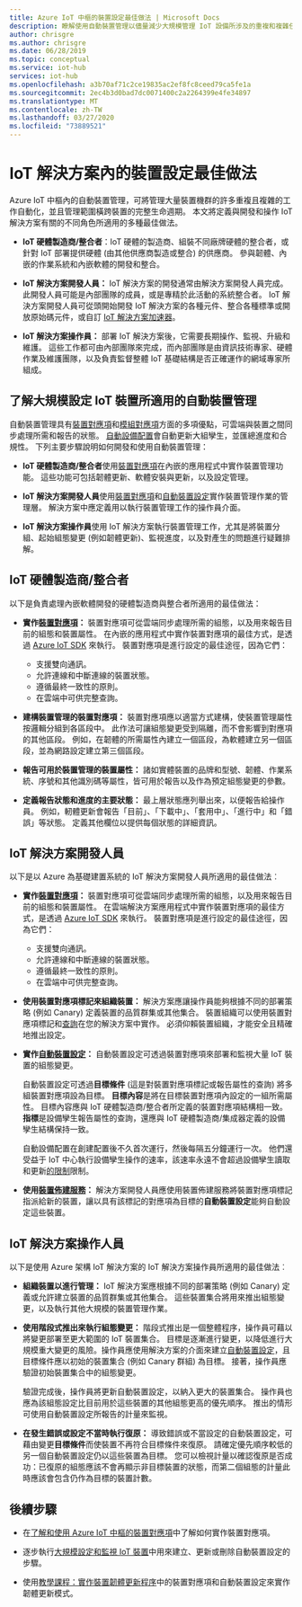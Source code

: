```yaml
---
title: Azure IoT 中樞的裝置設定最佳做法 | Microsoft Docs
description: 瞭解使用自動裝置管理以儘量減少大規模管理 IoT 設備所涉及的重複和複雜任務的最佳做法。
author: chrisgre
ms.author: chrisgre
ms.date: 06/28/2019
ms.topic: conceptual
ms.service: iot-hub
services: iot-hub
ms.openlocfilehash: a3b70af71c2ce19835ac2ef8fc8ceed79ca5fe1a
ms.sourcegitcommit: 2ec4b3d0bad7dc0071400c2a2264399e4fe34897
ms.translationtype: MT
ms.contentlocale: zh-TW
ms.lasthandoff: 03/27/2020
ms.locfileid: "73889521"
---
```

# <a name="best-practices-for-device-configuration-within-an-iot-solution"></a>IoT 解決方案內的裝置設定最佳做法

Azure IoT 中樞內的自動裝置管理，可將管理大量裝置機群的許多重複且複雜的工作自動化，並且管理範圍橫跨裝置的完整生命週期。 本文將定義與開發和操作 IoT 解決方案有關的不同角色所適用的多種最佳做法。

* **IoT 硬體製造商/整合者**：IoT 硬體的製造商、組裝不同廠牌硬體的整合者，或針對 IoT 部署提供硬體 (由其他供應商製造或整合) 的供應商。 參與韌體、內嵌的作業系統和內嵌軟體的開發和整合。

* **IoT 解決方案開發人員：** IoT 解決方案的開發通常由解決方案開發人員完成。 此開發人員可能是內部團隊的成員，或是專精於此活動的系統整合者。 IoT 解決方案開發人員可從頭開始開發 IoT 解決方案的各種元件、整合各種標準或開放原始碼元件，或自訂 [IoT 解決方案加速器](/azure/iot-accelerators/)。

* **IoT 解決方案操作員：** 部署 IoT 解決方案後，它需要長期操作、監視、升級和維護。 這些工作都可由內部團隊來完成，而內部團隊是由資訊技術專家、硬體作業及維護團隊，以及負責監督整體 IoT 基礎結構是否正確運作的網域專家所組成。

## <a name="understand-automatic-device-management-for-configuring-iot-devices-at-scale"></a>了解大規模設定 IoT 裝置所適用的自動裝置管理

自動裝置管理具有[裝置對應項](iot-hub-devguide-device-twins.md)和[模組對應項](iot-hub-devguide-module-twins.md)方面的多項優點，可雲端與裝置之間同步處理所需和報告的狀態。 [自動設備配置](iot-hub-auto-device-config.md)會自動更新大組孿生，並匯總進度和合規性。 下列主要步驟說明如何開發和使用自動裝置管理：

* **IoT 硬體製造商/整合者**使用[裝置對應項](iot-hub-devguide-device-twins.md)在內嵌的應用程式中實作裝置管理功能。 這些功能可包括韌體更新、軟體安裝與更新，以及設定管理。

* **IoT 解決方案開發人員**使用[裝置對應項](iot-hub-devguide-device-twins.md)和[自動裝置設定](iot-hub-auto-device-config.md)實作裝置管理作業的管理層。 解決方案中應定義用以執行裝置管理工作的操作員介面。

* **IoT 解決方案操作員**使用 IoT 解決方案執行裝置管理工作，尤其是將裝置分組、起始組態變更 (例如韌體更新)、監視進度，以及對產生的問題進行疑難排解。

## <a name="iot-hardware-manufacturerintegrator"></a>IoT 硬體製造商/整合者

以下是負責處理內嵌軟體開發的硬體製造商與整合者所適用的最佳做法：

* **實作[裝置對應項](iot-hub-devguide-device-twins.md)：** 裝置對應項可從雲端同步處理所需的組態，以及用來報告目前的組態和裝置屬性。 在內嵌的應用程式中實作裝置對應項的最佳方式，是透過 [Azure IoT SDK](https://github.com/Azure/azure-iot-sdks) 來執行。 裝置對應項是進行設定的最佳途徑，因為它們：

    * 支援雙向通訊。
    * 允許連線和中斷連線的裝置狀態。
    * 遵循最終一致性的原則。
    * 在雲端中可供完整查詢。

* **建構裝置管理的裝置對應項：** 裝置對應項應以適當方式建構，使裝置管理屬性按邏輯分組到各區段中。 此作法可讓組態變更受到隔離，而不會影響到對應項的其他區段。 例如，在韌體的所需屬性內建立一個區段，為軟體建立另一個區段，並為網路設定建立第三個區段。 

* **報告可用於裝置管理的裝置屬性：** 諸如實體裝置的品牌和型號、韌體、作業系統、序號和其他識別碼等屬性，皆可用於報告以及作為預定組態變更的參數。

* **定義報告狀態和進度的主要狀態：** 最上層狀態應列舉出來，以便報告給操作員。 例如，軔體更新會報告「目前」、「下載中」、「套用中」、「進行中」和「錯誤」等狀態。 定義其他欄位以提供每個狀態的詳細資訊。

## <a name="iot-solution-developer"></a>IoT 解決方案開發人員

以下是以 Azure 為基礎建置系統的 IoT 解決方案開發人員所適用的最佳做法︰

* **實作[裝置對應項](iot-hub-devguide-device-twins.md)：** 裝置對應項可從雲端同步處理所需的組態，以及用來報告目前的組態和裝置屬性。 在雲端解決方案應用程式中實作裝置對應項的最佳方式，是透過 [Azure IoT SDK](https://github.com/Azure/azure-iot-sdks) 來執行。 裝置對應項是進行設定的最佳途徑，因為它們：

    * 支援雙向通訊。
    * 允許連線和中斷連線的裝置狀態。
    * 遵循最終一致性的原則。
    * 在雲端中可供完整查詢。

* **使用裝置對應項標記來組織裝置：** 解決方案應讓操作員能夠根據不同的部署策略 (例如 Canary) 定義裝置的品質群集或其他集合。 裝置組織可以使用裝置對應項標記和[查詢](iot-hub-devguide-query-language.md)在您的解決方案中實作。 必須仰賴裝置組織，才能安全且精確地推出設定。

* **實作[自動裝置設定](iot-hub-auto-device-config.md)：** 自動裝置設定可透過裝置對應項來部署和監視大量 IoT 裝置的組態變更。

   自動裝置設定可透過**目標條件** (這是對裝置對應項標記或報告屬性的查詢) 將多組裝置對應項設為目標。 **目標內容**是將在目標裝置對應項內設定的一組所需屬性。 目標內容應與 IoT 硬體製造商/整合者所定義的裝置對應項結構相一致。 **指標**是設備孿生報告屬性的查詢，還應與 IoT 硬體製造商/集成器定義的設備孿生結構保持一致。

   自動設備配置在創建配置後不久首次運行，然後每隔五分鐘運行一次。 他們還受益于 IoT 中心執行設備孿生操作的速率，該速率永遠不會超過設備孿生讀取和更新[的限制](iot-hub-devguide-quotas-throttling.md)限制。

* **使用[裝置佈建服務](../iot-dps/how-to-manage-enrollments.md)：** 解決方案開發人員應使用裝置佈建服務將裝置對應項標記指派給新的裝置，讓以具有該標記的對應項為目標的**自動裝置設定**能夠自動設定這些裝置。 

## <a name="iot-solution-operator"></a>IoT 解決方案操作人員

以下是使用 Azure 架構 IoT 解決方案的 IoT 解決方案操作員所適用的最佳做法︰

* **組織裝置以進行管理：** IoT 解決方案應根據不同的部署策略 (例如 Canary) 定義或允許建立裝置的品質群集或其他集合。 這些裝置集合將用來推出組態變更，以及執行其他大規模的裝置管理作業。

* **使用階段式推出來執行組態變更：** 階段式推出是一個整體程序，操作員可藉以將變更部署至更大範圍的 IoT 裝置集合。 目標是逐漸進行變更，以降低進行大規模重大變更的風險。操作員應使用解決方案的介面來建立[自動裝置設定](iot-hub-auto-device-config.md)，且目標條件應以初始的裝置集合 (例如 Canary 群組) 為目標。 接著，操作員應驗證初始裝置集合中的組態變更。

   驗證完成後，操作員將更新自動裝置設定，以納入更大的裝置集合。 操作員也應為該組態設定比目前用於這些裝置的其他組態更高的優先順序。 推出的情形可使用自動裝置設定所報告的計量來監視。

* **在發生錯誤或設定不當時執行復原：** 導致錯誤或不當設定的自動裝置設定，可藉由變更**目標條件**而使裝置不再符合目標條件來復原。 請確定優先順序較低的另一個自動裝置設定仍以這些裝置為目標。 您可以檢視計量以確認復原是否成功：已復原的組態應該不會再顯示非目標裝置的狀態，而第二個組態的計量此時應該會包含仍作為目標的裝置計數。

## <a name="next-steps"></a>後續步驟

* 在[了解和使用 Azure IoT 中樞的裝置對應項](iot-hub-devguide-device-twins.md)中了解如何實作裝置對應項。

* 逐步執行[大規模設定和監視 IoT 裝置](iot-hub-auto-device-config.md)中用來建立、更新或刪除自動裝置設定的步驟。

* 使用[教學課程：實作裝置韌體更新程序](tutorial-firmware-update.md)中的裝置對應項和自動裝置設定來實作韌體更新模式。
